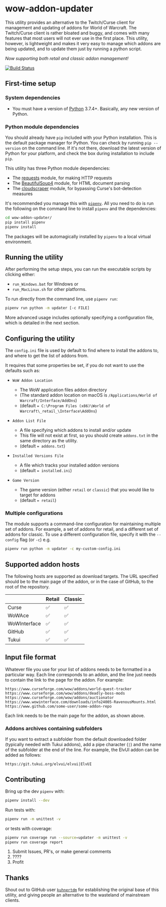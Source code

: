 # wow-addon-updater

This utility provides an alternative to the Twitch/Curse client for management and updating of addons for World of Warcraft. The Twitch/Curse client is rather bloated and buggy, and comes with many features that most users will not ever use in the first place. This utility, however, is lightweight and makes it very easy to manage which addons are being updated, and to update them just by running a python script.

_Now supporting both retail and classic addon management!_

[![Build Status](https://travis-ci.com/grrttedwards/wow-addon-updater.svg?branch=master)](https://travis-ci.com/grrttedwards/wow-addon-updater)

## First-time setup

### System dependencies
- You must have a version of [Python](https://www.python.org/) 3.7.4+.
Basically, any new version of Python.

### Python module dependencies

You should already have `pip` included with your Python installation.
This is the default package manager for Python.
You can check by running `pip --version` on the command line.
If it's not there, download the latest version of Python for your platform, and check the box during installation to include `pip`.

This utility has three Python module dependencies:

- The [requests](https://pypi.org/project/requests/) module, for making HTTP requests
- The [BeautifulSoup4](https://pypi.org/project/beautifulsoup4/) module, for HTML document parsing
- The [cloudscraper](https://pypi.org/project/cloudscraper/) module, for bypassing Curse's bot-detection measures

It's recommended you manage this with [`pipenv`](https://github.com/pypa/pipenv). All you need to do is run the following on the command line to install `pipenv` and the dependencies:

```bash
cd wow-addon-updater/
pip install pipenv
pipenv install
```

The packages will be automagically installed by `pipenv` to a local virtual environment.

## Running the utility

After performing the setup steps, you can run the executable scripts by clicking either:
 - `run_Windows.bat` for Windows or 
 - `run_MacLinux.sh` for other platforms.

To run directly from the command line, use `pipenv run`:
```bash
pipenv run python -m updater [-c FILE]
```

More advanced usage includes optionally specifying a configuration file, which is detailed in the next section.

## Configuring the utility

The `config.ini` file is used by default to find where to install the addons to, and where to get the list of addons from.

It requires that some properties be set, if you do not want to use the defaults such as:

- `WoW Addon Location`
    - The WoW application files addon directory
    - (The standard addon location on macOS is `/Applications/World of Warcraft/Interface/AddOns`)
    - (default `= C:\Program Files (x86)\World of Warcraft\_retail_\Interface\AddOns`)

- `Addon List File`
    - A file specifying which addons to install and/or update
    - This file will not exist at first, so you should create `addons.txt` in the same directory as the utility.
    - (default `= addons.txt`)

- `Installed Versions File`
    - A file which tracks your installed addon versions
    - (default `= installed.ini`)

- `Game Version`
    - The game version (either `retail` or `classic`) that you would like to target for addons 
    - (default `= retail`)
    
### Multiple configurations
The module supports a command-line configuration for maintaining multiple set of addons. For example, a set of addons for retail, and a different set of addons for classic.
To use a different configuration file, specify it with the `--config` flag (or `-c`) e.g.

```bash
pipenv run python -m updater -c my-custom-config.ini
```

## Supported addon hosts
The following hosts are supported as download targets. The URL specified should be to the main page of the addon, or in the case of GitHub, to the root of the repository.

|               | Retail | Classic |
|---------------|--------|---------|
| Curse         | ✅      | ✅       |
| WoWAce        | ✅      | ✅       |
| WoWInterface  | ✅      | ✅       |
| GitHub        | ✅      | ✅       |
| Tukui         | ✅      | ✅       |

## Input file format

Whatever file you use for your list of addons needs to be formatted in a particular way. Each line corresponds to an addon, and the line just needs to contain the link to the page for the addon. For example:

```
https://www.curseforge.com/wow/addons/world-quest-tracker
https://www.curseforge.com/wow/addons/deadly-boss-mods
https://www.curseforge.com/wow/addons/auctionator
https://www.wowinterface.com/downloads/info24005-RavenousMounts.html
https://www.github.com/some-user/some-addon-repo
```

Each link needs to be the main page for the addon, as shown above.

### Addons archives containing subfolders
If you want to extract a subfolder from the default downloaded folder (typically needed with Tukui addons), add a pipe character (`|`) and the name of the subfolder at the end of the line. For example, the ElvUI addon can be added as follows:

```
https://git.tukui.org/elvui/elvui|ElvUI
```

## Contributing
Bring up the dev `pipenv` with:
```bash
pipenv install --dev
```

Run tests with:
```bash
pipenv run -m unittest -v
```

or tests with coverage:
```bash
pipenv run coverage run --source=updater -m unittest -v
pipenv run coverage report
```

1. Submit Issues, PR's, or make general comments
1. ????
1. Profit

## Thanks
Shout out to GitHub user [`kuhnertdm`](https://github.com/kuhnertdm) for establishing the original base of this utility, and giving people an alternative to the wasteland of mainstream clients.
